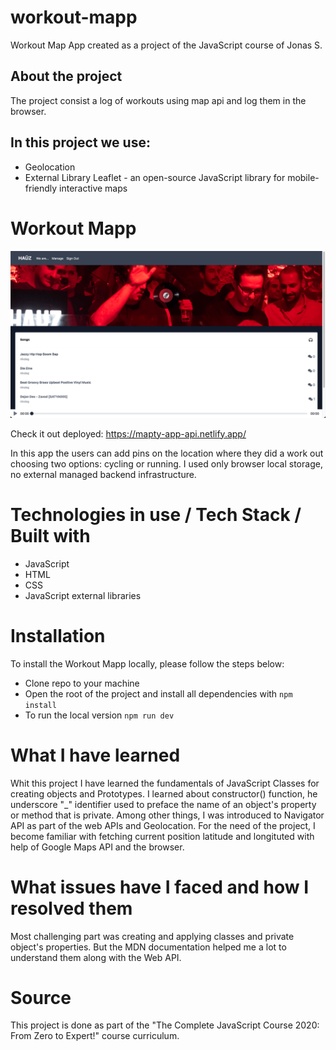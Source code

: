 # workout-mapp

Workout Map App created as a project of the JavaScript course of Jonas S.

## About the project

The project consist a log of workouts using map api and log them in the browser.

## In this project we use:

- Geolocation
- External Library Leaflet - an open-source JavaScript library
  for mobile-friendly interactive maps

# Workout Mapp

![Music App Cover](https://github.com/nikolagp/music-app-vue/blob/master/public/assets/img/hauz-music-home.png?raw=true "Music App Cover")

Check it out deployed: https://mapty-app-api.netlify.app/ 

In this app the users can add pins on the location where they did a work out choosing two options: cycling or running. I used only browser local storage, no external managed backend infrastructure.

# Technologies in use / Tech Stack / Built with

  - JavaScript
  - HTML
  - CSS
  - JavaScript external libraries

# Installation

To install the Workout Mapp locally, please follow the steps below:
  - Clone repo to your machine
  - Open the root of the project and install all dependencies with `npm install`
  - To run the local version `npm run dev`

# What I have learned

Whit this project I have learned the fundamentals of JavaScript Classes for creating objects and Prototypes. I learned about constructor() function, he underscore "_" identifier used to preface the name of an object's property or method that is private. Among other things, I was introduced to Navigator API as part of the web APIs and Geolocation. For the need of the project, I become familiar with fetching current position latitude and longituted with help of Google Maps API and the browser.

# What issues have I faced and how I resolved them

Most challenging part was creating and applying classes and private object's properties. But the MDN documentation helped me a lot to understand them along with the Web API.

# Source

This project is done as part of the "The Complete JavaScript Course 2020: From Zero to Expert!" course curriculum.
